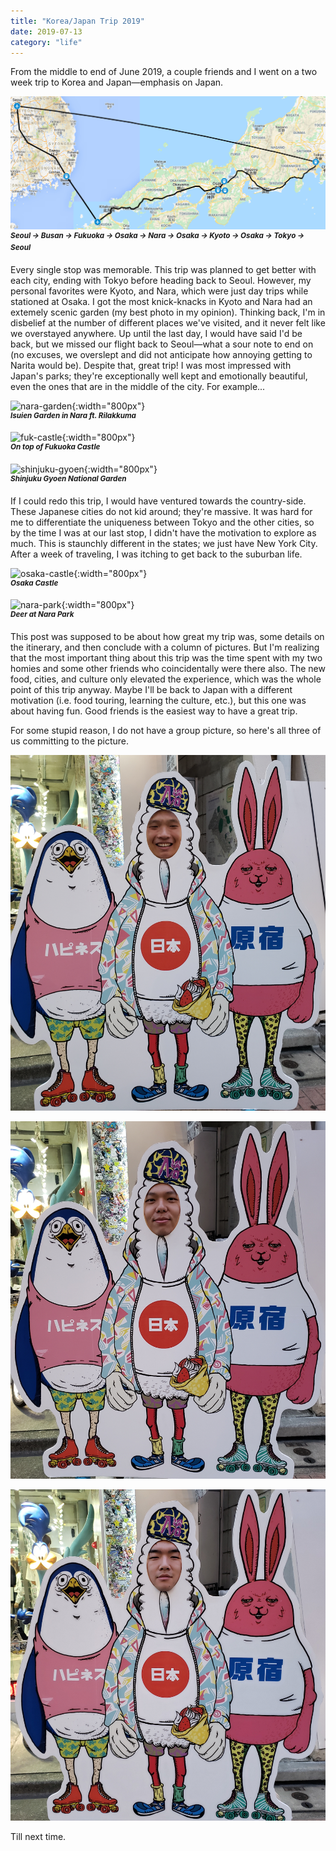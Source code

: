 ```yaml
---
title: "Korea/Japan Trip 2019"
date: 2019-07-13
category: "life"
---
```

From the middle to end of June 2019, a couple friends and I went on a two week trip to Korea and Japan—emphasis on Japan.


![kr-jp-map](../../images/KR-JP/KR-JP.jpg)  
<sup>***Seoul -> Busan -> Fukuoka -> Osaka -> Nara -> Osaka -> Kyoto -> Osaka -> Tokyo -> Seoul***</sup>


Every single stop was memorable. This trip was planned to get better with each city, ending with Tokyo before heading back to Seoul. However, my personal favorites were Kyoto, and Nara, which were just day trips while stationed at Osaka. I got the most knick-knacks in Kyoto and Nara had an extemely scenic garden (my best photo in my opinion). Thinking back, I'm in disbelief at the number of different places we've visited, and it never felt like we overstayed anywhere. Up until the last day, I would have said I'd be back, but we missed our flight back to Seoul—what a sour note to end on (no excuses, we overslept and did not anticipate how annoying getting to Narita would be). Despite that, great trip! I was most impressed with Japan's parks; they're exceptionally well kept and emotionally beautiful, even the ones that are in the middle of the city. For example...


![nara-garden](../../images/KR-JP/bear-garden.jpg){:width="800px"}  
<sup>***Isuien Garden in Nara ft. Rilakkuma***</sup>



![fuk-castle](../../images/KR-JP/fuk-castle.jpg){:width="800px"}  
<sup>***On top of Fukuoka Castle***</sup>



![shinjuku-gyoen](../../images/KR-JP/shinjuku-gyoen.jpg){:width="800px"}  
<sup>***Shinjuku Gyoen National Garden***</sup>


If I could redo this trip, I would have ventured towards the country-side. These Japanese cities do not kid around; they're massive. It was hard for me to differentiate the uniqueness between Tokyo and the other cities, so by the time I was at our last stop, I didn't have the motivation to explore as much. This is staunchly different in the states; we just have New York City. After a week of traveling, I was itching to get back to the suburban life. 


![osaka-castle](../../images/KR-JP/osaka-castle.jpg){:width="800px"}  
<sup>***Osaka Castle***</sup>



![nara-park](../../images/KR-JP/nara-park.jpg){:width="800px"}  
<sup>***Deer at Nara Park***</sup>


This post was supposed to be about how great my trip was, some details on the itinerary, and then conclude with a column of pictures. But I'm realizing that the most important thing about this trip was the time spent with my two homies and some other friends who coincidentally were there also. The new food, cities, and culture only elevated the experience, which was the whole point of this trip anyway. Maybe I'll be back to Japan with a different motivation (i.e. food touring, learning the culture, etc.), but this one was about having fun. Good friends is the easiest way to have a great trip.

For some stupid reason, I do not have a group picture, so here's all three of us committing to the picture.


![me-committing](../../images/KR-JP/me-committing.jpg)



![rykim-committing](../../images/KR-JP/rykim-committing.jpg)  



![rylee-committing](../../images/KR-JP/rylee-committing.jpg)  


Till next time.